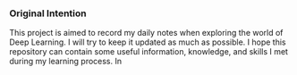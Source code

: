 ### Original Intention
This project is aimed to record my daily notes when exploring the world of Deep Learning. I will try to keep it updated as much as possible. I hope this repository can contain some useful information, knowledge, and skills I met during my learning process. In
